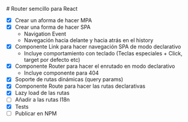 # Router semcillo para React

- [x] Crear un aforma de hacer MPA
- [x] Crear una forma de hacer SPA
  - Navigation Event
  - Navegación hacia delante y hacia atrás en el history
- [x] Componente Link para hacer navegación SPA de modo declarativo
  - Incluye comportamiento con teclado (Teclas especiales + Click, target por defecto etc)
- [x] Componente Router para hacer el enrutado en modo declarativo
  - Incluye componente para 404
- [x] Soporte de rutas dinámicas (query params)
- [x] Componente Route para hacer las rutas declarativas
- [x] Lazy load de las rutas
- [ ] Añadir a las rutas I18n
- [x] Tests
- [ ] Publicar en NPM
